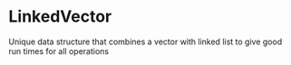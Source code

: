 # LinkedVector
Unique data structure that combines a vector with linked list to give good run times for all operations
